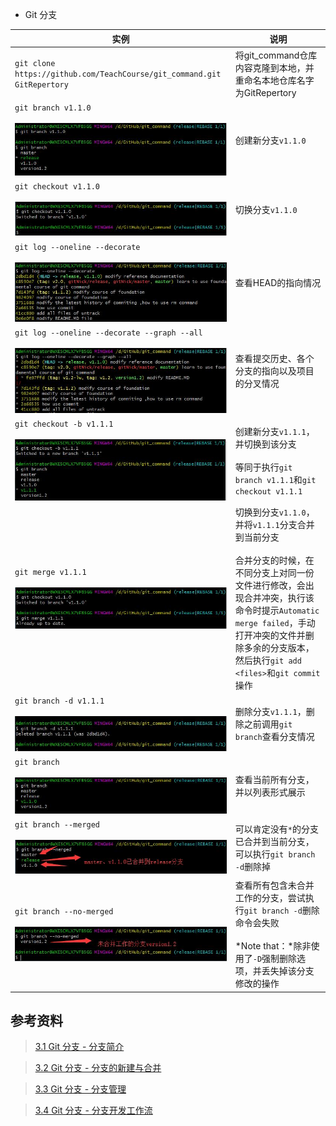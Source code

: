 - Git 分支

|实例|说明|
|----|---|
|`git clone https://github.com/TeachCourse/git_command.git GitRepertory`|将git_command仓库内容克隆到本地，并重命名本地仓库名字为GitRepertory
|`git branch v1.1.0`<br><br>![](img/20180510112443.jpg)|创建新分支`v1.1.0`
|`git checkout v1.1.0`<br><br>![](img/20180510112834.jpg)|切换分支`v1.1.0`
|`git log --oneline --decorate`<br><br>![](img/20180510113444.jpg)|查看HEAD的指向情况
|`git log --oneline --decorate --graph --all`<br><br>![](img/20180510144318.jpg)|查看提交历史、各个分支的指向以及项目的分叉情况
|`git checkout -b v1.1.1`<br><br>![](img/20180510144842.jpg)|创建新分支`v1.1.1`，并切换到该分支<br><br>等同于执行`git branch v1.1.1`和`git checkout v1.1.1`
|`git merge v1.1.1`<br><br>![](img/20180510145822.jpg)|切换到分支`v1.1.0`，并将`v1.1.1`分支合并到当前分支<br><br>合并分支的时候，在不同分支上对同一份文件进行修改，会出现合并冲突，执行该命令时提示`Automatic merge failed`，手动打开冲突的文件并删除多余的分支版本，然后执行`git add <files>`和`git commit`操作
|`git branch -d v1.1.1`<br><br>![](img/20180510150213.jpg)|删除分支`v1.1.1`，删除之前调用`git branch`查看分支情况
|`git branch`<br><br>![](img/20180510152126.jpg)|查看当前所有分支，并以列表形式展示
|`git branch --merged`<br><br>![](img/20180510172835.jpg)|可以肯定没有`*`的分支已合并到当前分支，可以执行`git branch -d`删除掉
|`git branch --no-merged`<br><br>![](img/20180510173113.jpg)|查看所有包含未合并工作的分支，尝试执行`git branch -d`删除命令会失败<br><br>*Note that：*除非使用了`-D`强制删除选项，并丢失掉该分支修改的操作

## 参考资料 ##

> [3.1 Git 分支 - 分支简介](https://git-scm.com/book/zh/v2/Git-%E5%88%86%E6%94%AF-%E5%88%86%E6%94%AF%E7%AE%80%E4%BB%8B)

> [3.2 Git 分支 - 分支的新建与合并](https://git-scm.com/book/zh/v2/Git-%E5%88%86%E6%94%AF-%E5%88%86%E6%94%AF%E7%9A%84%E6%96%B0%E5%BB%BA%E4%B8%8E%E5%90%88%E5%B9%B6)

> [3.3 Git 分支 - 分支管理](https://git-scm.com/book/zh/v2/Git-%E5%88%86%E6%94%AF-%E5%88%86%E6%94%AF%E7%AE%A1%E7%90%86)

> [3.4 Git 分支 - 分支开发工作流](https://git-scm.com/book/zh/v2/Git-%E5%88%86%E6%94%AF-%E5%88%86%E6%94%AF%E5%BC%80%E5%8F%91%E5%B7%A5%E4%BD%9C%E6%B5%81)





